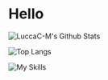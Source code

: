 # Hello

![LuccaC-M's Github Stats](https://github-readme-stats.vercel.app/api?username=LuccaC-M&show_icons=true&theme=dark)

![Top Langs](https://github-readme-stats.vercel.app/api/top-langs/?username=LuccaC-M&theme=dark)

![My Skills](https://skillicons.dev/icons?i=c,cpp)
